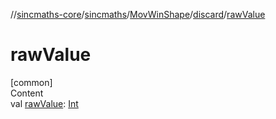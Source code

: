 //[sincmaths-core](../../../../index.md)/[sincmaths](../../index.md)/[MovWinShape](../index.md)/[discard](index.md)/[rawValue](raw-value.md)



# rawValue  
[common]  
Content  
val [rawValue](raw-value.md): [Int](https://kotlinlang.org/api/latest/jvm/stdlib/kotlin/-int/index.html)  



